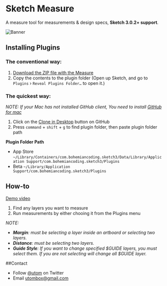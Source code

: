 # Sketch Measure

A measure tool for measurements & design specs, **Sketch 3.0.2+ support**. 

![Banner](http://cl.ly/image/1p3r0C1y2k40/banner@2x.png)

## Installing Plugins
### The conventional way:
1. [Download the ZIP file with the Measure](https://github.com/utom/sketch-measure/archive/master.zip)
2. Copy the contents to the plugin folder (Open up Sketch, and go to `Plugins` › `Reveal Plugins Folder…` to open it.)

### The quickest way:

_NOTE: If your Mac has not installed GitHub client, You need to install [GitHub for mac](https://mac.github.com)_

1. Click on the [Clone in Desktop](github-mac://openRepo/https://github.com/utom/sketch-measure) button on GitHub
2. Press `command` + `shift` + `g` to find plugin folder, then paste plugin folder path

**Plugin Folder Path**

* App Store `~/Library/Containers/com.bohemiancoding.sketch3/Data/Library/Application Support/com.bohemiancoding.sketch3/Plugins`
* Beta `~/Library/Application Support/com.bohemiancoding.sketch3/Plugins`

## How-to

[Demo video](https://vimeo.com/95008293)

1. Find any layers you want to measure
2. Run measurements by either chooing it from the Plugins menu

_NOTE:_

* _**Margin**: must be selecting a layer inside an artboard or selecting two layers._
* _**Distance**: must be selecting two layers._
* _**Guide Style**: If you want to change specified $GUIDE layers, you must select them. If you are not selecting will change all $GUIDE layer._


##Contact

* Follow [@utom](http://twitter.com/utom) on Twitter
* Email <utombox@gmail.com>